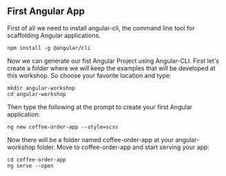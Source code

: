 ## First Angular App

First of all we need to install angular-cli, the command line tool for scaffolding Angular applications.

```
npm install -g @angular/cli
```

Now we can generate our fist Angular Project using Angular-CLI.
First let's create a folder where we will keep the examples that will be developed at this workshop. So choose your favorite location and type:

```
mkdir angular-workshop
cd angular-workshop
```

Then type the following at the prompt to create your first Angular application:

```
ng new coffee-order-app --style=scss
```

Now there will be a folder named coffee-order-app at your angular-workshop folder.
Move to coffee-order-app and start serving your app:

```
cd coffee-order-app
ng serve --open
```
